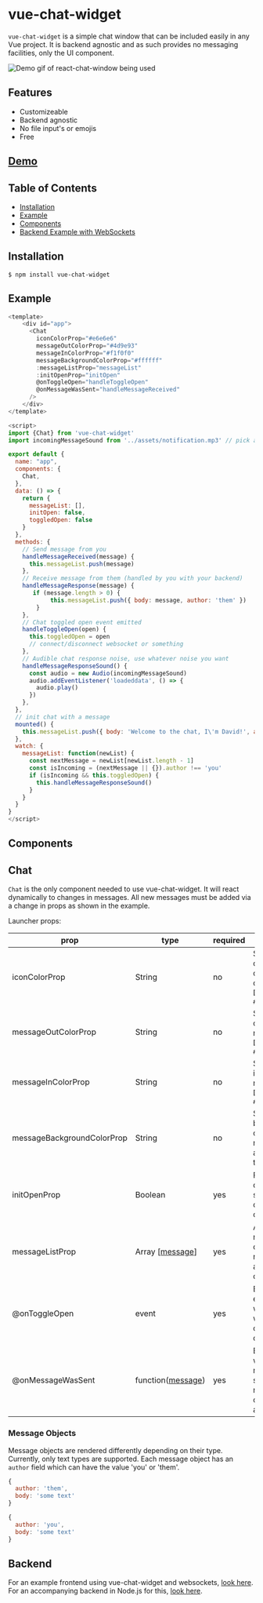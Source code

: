 # vue-chat-widget
`vue-chat-widget` is a simple chat window that can be included easily in any Vue project. It is backend agnostic and as such provides no messaging facilities, only the UI component.
<br/>

![Demo gif of react-chat-window being used](https://media.giphy.com/media/XEsOASAkabaoCm1chn/source.gif)

## Features

- Customizeable
- Backend agnostic
- No file input's or emojis
- Free

## [Demo](https://vue-chat-window-david-j-davis.marmt-group.now.sh/)

## Table of Contents
- [Installation](#installation)
- [Example](#example)
- [Components](#components)
- [Backend Example with WebSockets](#backend)

## Installation

```
$ npm install vue-chat-widget
```

## Example

``` javascript
<template>
    <div id="app">
      <Chat
        iconColorProp="#e6e6e6"
        messageOutColorProp="#4d9e93"
        messageInColorProp="#f1f0f0"
        messageBackgroundColorProp="#ffffff"
        :messageListProp="messageList"
        :initOpenProp="initOpen"
        @onToggleOpen="handleToggleOpen"
        @onMessageWasSent="handleMessageReceived"
      />
    </div>
</template>

<script>
import {Chat} from 'vue-chat-widget'
import incomingMessageSound from '../assets/notification.mp3' // pick an audio file for chat response

export default {
  name: "app",
  components: {
    Chat,
  },
  data: () => {
    return {
      messageList: [],
      initOpen: false,
      toggledOpen: false
    }
  },
  methods: {
    // Send message from you
    handleMessageReceived(message) {
      this.messageList.push(message)
    },
    // Receive message from them (handled by you with your backend)
    handleMessageResponse(message) {
       if (message.length > 0) {
            this.messageList.push({ body: message, author: 'them' })
        }
    },
    // Chat toggled open event emitted
    handleToggleOpen(open) {
      this.toggledOpen = open
      // connect/disconnect websocket or something
    },
    // Audible chat response noise, use whatever noise you want
    handleMessageResponseSound() {
      const audio = new Audio(incomingMessageSound)
      audio.addEventListener('loadeddata', () => {
        audio.play()
      })
    },
  },
  // init chat with a message
  mounted() {
    this.messageList.push({ body: 'Welcome to the chat, I\'m David!', author: 'them' })
  },
  watch: {
    messageList: function(newList) {
      const nextMessage = newList[newList.length - 1]
      const isIncoming = (nextMessage || {}).author !== 'you'
      if (isIncoming && this.toggledOpen) {
        this.handleMessageResponseSound()
      }
    }
  }
}
</script>
```

## Components

## Chat

`Chat` is the only component needed to use vue-chat-widget. It will react dynamically to changes in messages. All new messages must be added via a change in props as shown in the example.

Launcher props:

|      prop        | type   | required | description |
|------------------|--------|----------|-------------|
| iconColorProp     | String | no | Set icon color for close and open icons. Defaults to `#e6e6e6`|
| messageOutColorProp | String | no | Set color of outgoing messages. Defaults to `#3d7e9a` |
| messageInColorProp | String | no | Set color of incoming messages. Defaults to `#f1f0f0` |
| messageBackgroundColorProp | String | no | Set background color of message area. Default to `#ffffff` |
| initOpenProp | Boolean | yes | Force the open/close state of the chat window on mount. |
| messageListProp  | Array [[message](#message-objects)] | yes | An array of message objects to be rendered as a conversation. |
| @onToggleOpen    | event | yes | Event emitted when chat window is open and closed. |
| @onMessageWasSent | function([message](#message-objects)) | yes | Emitted when a message is sent, with a message object as an argument. |


### Message Objects

Message objects are rendered differently depending on their type. Currently, only text types are supported. Each message object has an `author` field which can have the value 'you' or 'them'.

``` javascript
{
  author: 'them',
  body: 'some text'
}

{
  author: 'you',
  body: 'some text'
}

```

## Backend

For an example frontend using vue-chat-widget and websockets, [look here](https://gist.github.com/david-j-davis/afcd4bcceaa7562f91604b945dd3f8b0). For an accompanying backend in Node.js for this, [look here](https://gist.github.com/david-j-davis/5f88958874a0acdf0a9bde30ddfc1a23).